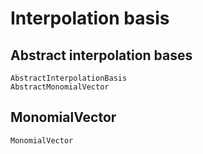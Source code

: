 # Interpolation basis

## Abstract interpolation bases

```@docs
AbstractInterpolationBasis
AbstractMonomialVector
```

## MonomialVector

```@docs
MonomialVector
```